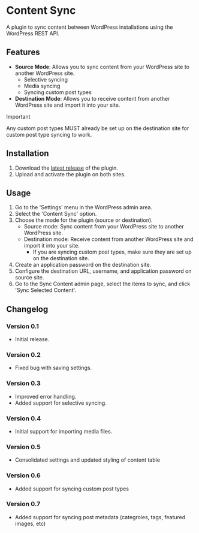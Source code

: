# Content Sync

A plugin to sync content between WordPress installations using the WordPress REST API.

## Features

- **Source Mode**: Allows you to sync content from your WordPress site to another WordPress site.
  - Selective syncing
  - Media syncing
  - Syncing custom post types
- **Destination Mode**: Allows you to receive content from another WordPress site and import it into your site.

> [!IMPORTANT]
> Any custom post types MUST already be set up on the destination site for custom post type syncing to work.

## Installation

1. Download the [latest release](https://github.com/ksolomon75/WP-Content-Sync/releases/latest/download/WP-Content-Sync.zip) of the plugin.
2. Upload and activate the plugin on both sites.

## Usage

1. Go to the 'Settings' menu in the WordPress admin area.
2. Select the 'Content Sync' option.
3. Choose the mode for the plugin (source or destination).
   - Source mode: Sync content from your WordPress site to another WordPress site.
   - Destination mode: Receive content from another WordPress site and import it into your site.
     - If you are syncing custom post types, make sure they are set up on the destination site.
4. Create an application password on the destination site.
5. Configure the destination URL, username, and application password on source site.
6. Go to the Sync Content admin page, select the items to sync, and click 'Sync Selected Content'.

## Changelog

### Version 0.1

- Initial release.

### Version 0.2

- Fixed bug with saving settings.

### Version 0.3

- Improved error handling.
- Added support for selective syncing.

### Version 0.4

- Initial support for importing media files.

### Version 0.5

- Consolidated settings and updated styling of content table

### Version 0.6

- Added support for syncing custom post types

### Version 0.7

- Added support for syncing post metadata (categroies, tags, featured images, etc)
